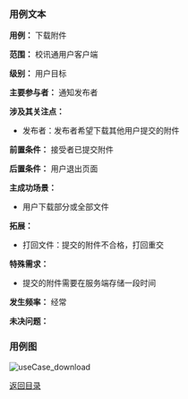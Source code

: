 
### 用例文本

**用例：** 下载附件

**范围：** 校讯通用户客户端

**级别：** 用户目标

**主要参与者：** 通知发布者

**涉及其关注点：**

- 发布者：发布者希望下载其他用户提交的附件

**前置条件：** 接受者已提交附件

**后置条件：** 用户退出页面

**主成功场景：**

- 用户下载部分或全部文件

**拓展：**
 
- 打回文件：提交的附件不合格，打回重交


**特殊需求：** 

- 提交的附件需要在服务端存储一段时间
	

**发生频率：** 经常

**未决问题：** 

### 用例图

![useCase_download](https://azurlin.oss-cn-beijing.aliyuncs.com/2019ldu_SE/usecase_image/useCase_download.jpg)



[返回目录](README.md)
